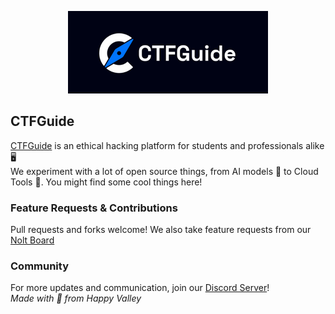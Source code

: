 <p align="center">
  <img src="https://raw.githubusercontent.com/ctfguide-tech/.github/README/img/ctfguide-logo.png" width="320" height="132" alt="CTFGuide" />
</p>

## CTFGuide

[CTFGuide](https://www.ctfguide.com/) is an ethical hacking platform for students and professionals alike 🖥️<br>We experiment with a lot of open source things, from AI models 🤖 to Cloud Tools 🔧. You might find some cool things here!

### Feature Requests & Contributions
Pull requests and forks welcome! We also take feature requests from our [Nolt Board](https://feedback.ctfguide.com/)<br>

### Community
For more updates and communication, join our [Discord Server](https://discord.gg/tSnUdqmG3p)!<br> *Made with 💙 from Happy Valley*
